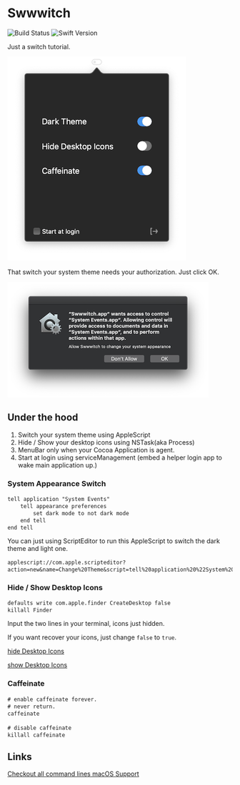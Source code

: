 # Swwwitch

![Build Status](https://travis-ci.com/hechen/Swwwitch.svg?branch=master)   ![Swift Version](https://img.shields.io/badge/Swift-4.2-F16D39.svg?style=flat)

Just a switch tutorial.


![Interface-c300](.assets/main.png)


That switch your system theme needs your authorization. Just click OK.

![System Event-c300](.assets/systemEvent.png)


## Under the hood

1. Switch your system theme using AppleScript
2. Hide / Show your desktop icons using NSTask(aka Process)
3. MenuBar only when your Cocoa Application is agent.
4. Start at login using serviceManagement (embed a helper login app to wake main application up.)


### System Appearance Switch

``` AppleScript
tell application "System Events"
	tell appearance preferences
		set dark mode to not dark mode
	end tell
end tell
```

You can just using ScriptEditor to run this AppleScript to switch the dark theme and light one.

``` AppleScript to Run
applescript://com.apple.scripteditor?action=new&name=Change%20Theme&script=tell%20application%20%22System%20Events%22%0D%09tell%20appearance%20preferences%0D%09%09set%20dark%20mode%20to%20not%20dark%20mode%0D%09end%20tell%0Dend%20tell
```


### Hide / Show Desktop Icons

```Shell
defaults write com.apple.finder CreateDesktop false
killall Finder
```

Input the two lines in your terminal, icons just hidden.

If you want recover your icons, just change `false` to `true`.


<a href="applescript://com.apple.scripteditor?action=new&name=Hide%20Desktop%20Icons&script=tell%20application%20%22Terminal%22%0D%20%20%20%20do%20script%20%22defaults%20write%20com.apple.finder%20CreateDesktop%20false%3b%20killall%20Finder%22%0Dend%20tell">hide Desktop Icons</a>

<a href="applescript://com.apple.scripteditor?action=new&name=Hide%20Desktop%20Icons&script=tell%20application%20%22Terminal%22%0D%20%20%20%20do%20script%20%22defaults%20write%20com.apple.finder%20CreateDesktop%20true%3b%20killall%20Finder%22%0Dend%20tell">show Desktop Icons</a>


### Caffeinate

``` Shell
# enable caffeinate forever.
# never return.
caffeinate

# disable caffeinate
killall caffeinate 
```



## Links
[Checkout all command lines macOS Support](https://ss64.com/osx/)
